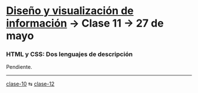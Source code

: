 # [Diseño y visualización de información](https://github.com/profesorfaco/aud5v027-2025) → Clase 11 → 27 de mayo

### HTML y CSS: Dos lenguajes de descripción

Pendiente.
_ _ _ _ 

[clase-10](https://github.com/profesorfaco/aud5v027-2025/blob/main/clase-10/README.md) ⇆ [clase-12](https://github.com/profesorfaco/aud5v027-2025/blob/main/clase-12/README.md)
